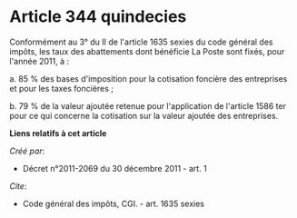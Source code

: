 # Article 344 quindecies

Conformément au 3° du II de l'article 1635 sexies du code général des impôts, les taux des abattements dont bénéficie La
Poste sont fixés, pour l'année 2011, à :

a. 85 % des bases d'imposition pour la cotisation foncière des entreprises et pour les taxes foncières ;

b. 79 % de la valeur ajoutée retenue pour l'application de l'article 1586 ter pour ce qui concerne la cotisation sur la
valeur ajoutée des entreprises.

**Liens relatifs à cet article**

_Créé par_:

  - Décret n°2011-2069 du 30 décembre 2011 - art. 1

_Cite_:

  - Code général des impôts, CGI. - art. 1635 sexies
